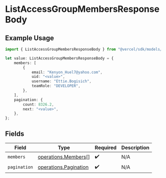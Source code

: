 # ListAccessGroupMembersResponseBody

## Example Usage

```typescript
import { ListAccessGroupMembersResponseBody } from "@vercel/sdk/models/operations";

let value: ListAccessGroupMembersResponseBody = {
    members: [
        {
            email: "Kenyon_Huel7@yahoo.com",
            uid: "<value>",
            username: "Ettie.Bogisich",
            teamRole: "DEVELOPER",
        },
    ],
    pagination: {
        count: 8326.2,
        next: "<value>",
    },
};
```

## Fields

| Field                                                          | Type                                                           | Required                                                       | Description                                                    |
| -------------------------------------------------------------- | -------------------------------------------------------------- | -------------------------------------------------------------- | -------------------------------------------------------------- |
| `members`                                                      | [operations.Members](../../models/operations/members.md)[]     | :heavy_check_mark:                                             | N/A                                                            |
| `pagination`                                                   | [operations.Pagination](../../models/operations/pagination.md) | :heavy_check_mark:                                             | N/A                                                            |